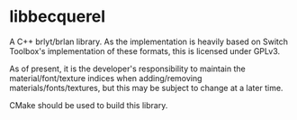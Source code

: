 # libbecquerel
A C++ brlyt/brlan library. As the implementation is heavily based on Switch Toolbox's implementation of these formats, this is licensed under GPLv3.

As of present, it is the developer's responsibility to maintain the material/font/texture indices when adding/removing materials/fonts/textures, but this may be subject to change at a later time.

CMake should be used to build this library.
